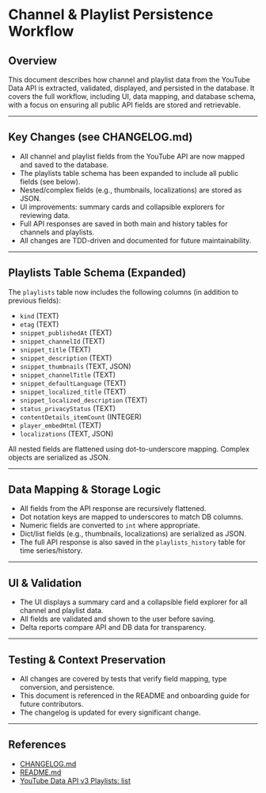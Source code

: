 # Channel & Playlist Persistence Workflow

## Overview
This document describes how channel and playlist data from the YouTube Data API is extracted, validated, displayed, and persisted in the database. It covers the full workflow, including UI, data mapping, and database schema, with a focus on ensuring all public API fields are stored and retrievable.

---

## Key Changes (see CHANGELOG.md)
- All channel and playlist fields from the YouTube API are now mapped and saved to the database.
- The playlists table schema has been expanded to include all public fields (see below).
- Nested/complex fields (e.g., thumbnails, localizations) are stored as JSON.
- UI improvements: summary cards and collapsible explorers for reviewing data.
- Full API responses are saved in both main and history tables for channels and playlists.
- All changes are TDD-driven and documented for future maintainability.

---

## Playlists Table Schema (Expanded)

The `playlists` table now includes the following columns (in addition to previous fields):

- `kind` (TEXT)
- `etag` (TEXT)
- `snippet_publishedAt` (TEXT)
- `snippet_channelId` (TEXT)
- `snippet_title` (TEXT)
- `snippet_description` (TEXT)
- `snippet_thumbnails` (TEXT, JSON)
- `snippet_channelTitle` (TEXT)
- `snippet_defaultLanguage` (TEXT)
- `snippet_localized_title` (TEXT)
- `snippet_localized_description` (TEXT)
- `status_privacyStatus` (TEXT)
- `contentDetails_itemCount` (INTEGER)
- `player_embedHtml` (TEXT)
- `localizations` (TEXT, JSON)

All nested fields are flattened using dot-to-underscore mapping. Complex objects are serialized as JSON.

---

## Data Mapping & Storage Logic

- All fields from the API response are recursively flattened.
- Dot notation keys are mapped to underscores to match DB columns.
- Numeric fields are converted to `int` where appropriate.
- Dict/list fields (e.g., thumbnails, localizations) are serialized as JSON.
- The full API response is also saved in the `playlists_history` table for time series/history.

---

## UI & Validation

- The UI displays a summary card and a collapsible field explorer for all channel and playlist data.
- All fields are validated and shown to the user before saving.
- Delta reports compare API and DB data for transparency.

---

## Testing & Context Preservation

- All changes are covered by tests that verify field mapping, type conversion, and persistence.
- This document is referenced in the README and onboarding guide for future contributors.
- The changelog is updated for every significant change.

---

## References
- [CHANGELOG.md](../../../../CHANGELOG.md)
- [README.md](../../../../README.md)
- [YouTube Data API v3 Playlists: list](https://developers.google.com/youtube/v3/docs/playlists/list) 